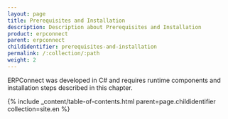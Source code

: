 ```yaml
---
layout: page
title: Prerequisites and Installation
description: Description about Prerequisites and Installation
product: erpconnect
parent: erpconnect
childidentifier: prerequisites-and-installation
permalink: /:collection/:path
weight: 2
---
```


ERPConnect was developed in C# and requires runtime components and installation steps described in this chapter.

{% include _content/table-of-contents.html parent=page.childidentifier collection=site.en %}